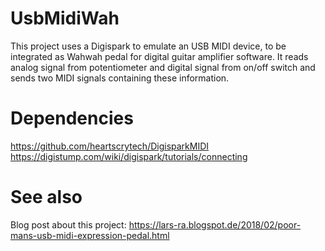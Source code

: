 # UsbMidiWah
This project uses a Digispark to emulate an USB MIDI device, to be integrated as Wahwah pedal for digital guitar amplifier software. It reads analog signal from potentiometer and digital signal from on/off switch and sends two MIDI signals containing these information.

# Dependencies
https://github.com/heartscrytech/DigisparkMIDI
https://digistump.com/wiki/digispark/tutorials/connecting

# See also
Blog post about this project: https://lars-ra.blogspot.de/2018/02/poor-mans-usb-midi-expression-pedal.html
